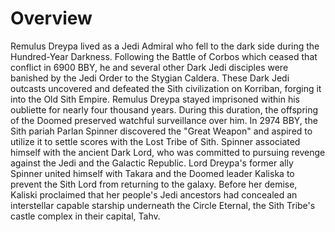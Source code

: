 # Overview

Remulus Dreypa lived as a Jedi Admiral who fell to the dark side during the Hundred-Year Darkness.
Following the Battle of Corbos which ceased that conflict in 6900 BBY, he and several other Dark Jedi disciples were banished by the Jedi Order to the Stygian Caldera.
These Dark Jedi outcasts uncovered and defeated the Sith civilization on Korriban, forging it into the Old Sith Empire.
Remulus Dreypa stayed imprisoned within his oubliette for nearly four thousand years.
During this duration, the offspring of the Doomed preserved watchful surveillance over him.
In 2974 BBY, the Sith pariah Parlan Spinner discovered the "Great Weapon" and aspired to utilize it to settle scores with the Lost Tribe of Sith.
Spinner associated himself with the ancient Dark Lord, who was committed to pursuing revenge against the Jedi and the Galactic Republic.
Lord Dreypa's former ally Spinner united himself with Takara and the Doomed leader Kaliska to prevent the Sith Lord from returning to the galaxy.
Before her demise, Kaliski proclaimed that her people's Jedi ancestors had concealed an interstellar capable starship underneath the Circle Eternal, the Sith Tribe's castle complex in their capital, Tahv.
